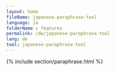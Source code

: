 ```yaml
---
layout: home
fileName: japanese-paraphrase-tool
language: ja
folderName : features
permalink: /de/japanese-paraphrase-tool
lang: de
tool: japanese-paraphrase-tool
---
```

{% include section/paraphrase.html %}